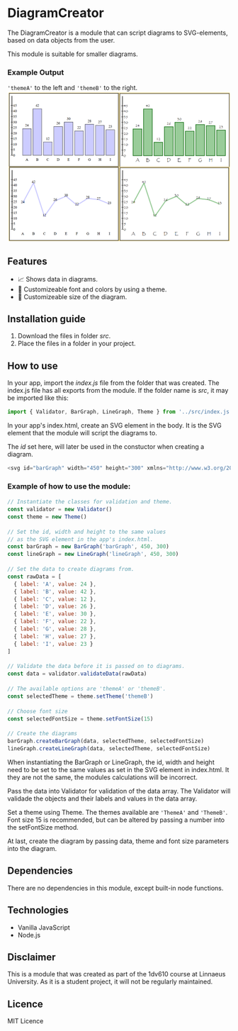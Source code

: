 # DiagramCreator

The DiagramCreator is a module that can script diagrams to SVG-elements, based on data objects from the user. 

This module is suitable for smaller diagrams. 


### Example Output
`'themeA'` to the left and `'themeB'` to the right.
![Example of graphs and the themes](./documentation/img/collageOfDiagrams.png)


## Features

- 📈 Shows data in diagrams.
- 🎨 Customizeable font and colors by using a theme.
- 📏 Customizeable size of the diagram.


## Installation guide

1. Download the files in folder *src*.
2. Place the files in a folder in your project.


## How to use

In your app, import the *index.js* file from the folder that was created. The index.js file has all exports from the module. If the folder name is *src*, it may be imported like this:

```javascript
import { Validator, BarGraph, LineGraph, Theme } from '../src/index.js'
```

In your app's index.html, create an SVG element in the body. It is the SVG element that the module will script the diagrams to.

The *id* set here, will later be used in the constuctor when creating a diagram.

```javascript
<svg id="barGraph" width="450" height="300" xmlns="http://www.w3.org/2000/svg" style="border: 2px, solid;"></svg>
```


### Example of how to use the module:

```javascript
// Instantiate the classes for validation and theme.
const validator = new Validator()
const theme = new Theme()

// Set the id, width and height to the same values
// as the SVG element in the app's index.html.
const barGraph = new BarGraph('barGraph', 450, 300)
const lineGraph = new LineGraph('lineGraph', 450, 300)

// Set the data to create diagrams from.
const rawData = [
  { label: 'A', value: 24 },
  { label: 'B', value: 42 },
  { label: 'C', value: 12 },
  { label: 'D', value: 26 },
  { label: 'E', value: 30 },
  { label: 'F', value: 22 },
  { label: 'G', value: 28 },
  { label: 'H', value: 27 },
  { label: 'I', value: 23 }
]

// Validate the data before it is passed on to diagrams.
const data = validator.validateData(rawData)

// The available options are 'themeA' or 'themeB'.
const selectedTheme = theme.setTheme('themeB')

// Choose font size
const selectedFontSize = theme.setFontSize(15)

// Create the diagrams
barGraph.createBarGraph(data, selectedTheme, selectedFontSize)
lineGraph.createLineGraph(data, selectedTheme, selectedFontSize)
```

When instantiating the BarGraph or LineGraph, the id, width and height need to be set to the same values as set in the SVG element in index.html. It they are not the same, the modules calculations will be incorrect.

Pass the data into Validator for validation of the data array. The Validator will validade the objects and their labels and values in the data array.

Set a theme using Theme. The themes available are `'ThemeA'` and `'ThemeB'`. Font size 15 is recommended, but can be altered by passing a number into the setFontSize method.

At last, create the diagram by passing data, theme and font size parameters into the diagram.


## Dependencies

There are no dependencies in this module, except built-in node functions.


## Technologies

- Vanilla JavaScript
- Node.js


## Disclaimer

This is a module that was created as part of the 1dv610 course at Linnaeus University. As it is a student project, it will not be regularly maintained. 


## Licence

MIT Licence